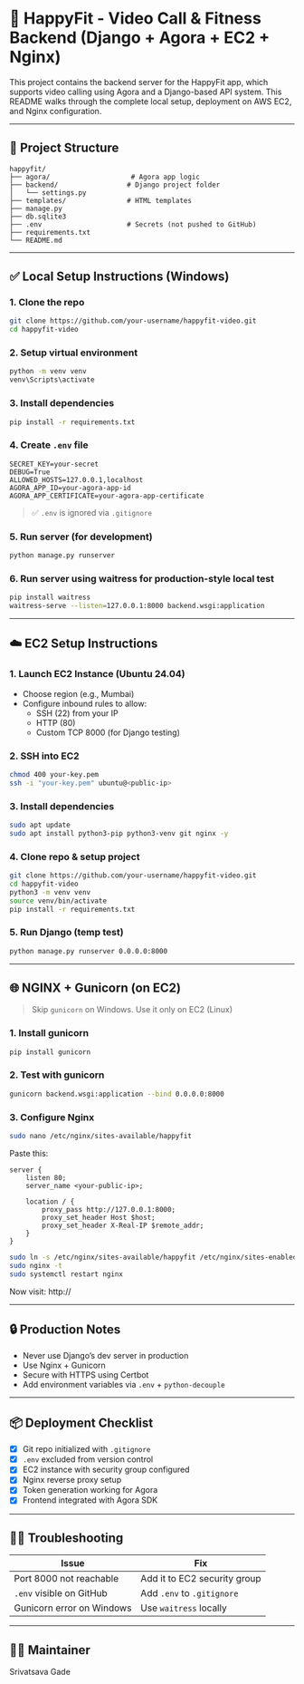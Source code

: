 
# 🧠 HappyFit - Video Call & Fitness Backend (Django + Agora + EC2 + Nginx)

This project contains the backend server for the HappyFit app, which supports video calling using Agora and a Django-based API system. This README walks through the complete local setup, deployment on AWS EC2, and Nginx configuration.

---

## 📁 Project Structure

```
happyfit/
├── agora/                    # Agora app logic
├── backend/                 # Django project folder
│   └── settings.py
├── templates/               # HTML templates
├── manage.py
├── db.sqlite3
├── .env                     # Secrets (not pushed to GitHub)
├── requirements.txt
└── README.md
```

---

## ✅ Local Setup Instructions (Windows)

### 1. Clone the repo
```bash
git clone https://github.com/your-username/happyfit-video.git
cd happyfit-video
```

### 2. Setup virtual environment
```bash
python -m venv venv
venv\Scripts\activate
```

### 3. Install dependencies
```bash
pip install -r requirements.txt
```

### 4. Create `.env` file
```env
SECRET_KEY=your-secret
DEBUG=True
ALLOWED_HOSTS=127.0.0.1,localhost
AGORA_APP_ID=your-agora-app-id
AGORA_APP_CERTIFICATE=your-agora-app-certificate
```

> ✅ `.env` is ignored via `.gitignore`

### 5. Run server (for development)
```bash
python manage.py runserver
```

### 6. Run server using **waitress** for production-style local test
```bash
pip install waitress
waitress-serve --listen=127.0.0.1:8000 backend.wsgi:application
```

---

## ☁️ EC2 Setup Instructions

### 1. Launch EC2 Instance (Ubuntu 24.04)
- Choose region (e.g., Mumbai)
- Configure inbound rules to allow:
  - SSH (22) from your IP
  - HTTP (80)
  - Custom TCP 8000 (for Django testing)

### 2. SSH into EC2
```bash
chmod 400 your-key.pem
ssh -i "your-key.pem" ubuntu@<public-ip>
```

### 3. Install dependencies
```bash
sudo apt update
sudo apt install python3-pip python3-venv git nginx -y
```

### 4. Clone repo & setup project
```bash
git clone https://github.com/your-username/happyfit-video.git
cd happyfit-video
python3 -m venv venv
source venv/bin/activate
pip install -r requirements.txt
```

### 5. Run Django (temp test)
```bash
python manage.py runserver 0.0.0.0:8000
```

---

## 🌐 NGINX + Gunicorn (on EC2)

> Skip `gunicorn` on Windows. Use it only on EC2 (Linux)

### 1. Install gunicorn
```bash
pip install gunicorn
```

### 2. Test with gunicorn
```bash
gunicorn backend.wsgi:application --bind 0.0.0.0:8000
```

### 3. Configure Nginx
```bash
sudo nano /etc/nginx/sites-available/happyfit
```

Paste this:

```nginx
server {
    listen 80;
    server_name <your-public-ip>;

    location / {
        proxy_pass http://127.0.0.1:8000;
        proxy_set_header Host $host;
        proxy_set_header X-Real-IP $remote_addr;
    }
}
```

```bash
sudo ln -s /etc/nginx/sites-available/happyfit /etc/nginx/sites-enabled
sudo nginx -t
sudo systemctl restart nginx
```

Now visit: http://<your-ec2-public-ip>

---

## 🔒 Production Notes
- Never use Django’s dev server in production
- Use Nginx + Gunicorn
- Secure with HTTPS using Certbot
- Add environment variables via `.env` + `python-decouple`

---

## 📦 Deployment Checklist

- [x] Git repo initialized with `.gitignore`
- [x] `.env` excluded from version control
- [x] EC2 instance with security group configured
- [x] Nginx reverse proxy setup
- [x] Token generation working for Agora
- [x] Frontend integrated with Agora SDK

---

## 🙋‍♂️ Troubleshooting

| Issue | Fix |
|------|-----|
| Port 8000 not reachable | Add it to EC2 security group |
| `.env` visible on GitHub | Add `.env` to `.gitignore` |
| Gunicorn error on Windows | Use `waitress` locally |

---

## 👨‍💻 Maintainer
Srivatsava Gade
